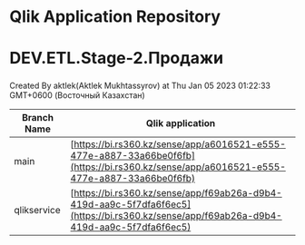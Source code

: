 # Qlik Application Repository 
# DEV.ETL.Stage-2.Продажи
### 
Created By aktlek(Aktlek Mukhtassyrov) at Thu Jan 05 2023 01:22:33 GMT+0600 (Восточный Казахстан)

Branch Name|Qlik application
---|---
main|[https://bi.rs360.kz/sense/app/a6016521-e555-477e-a887-33a66be0f6fb](https://bi.rs360.kz/sense/app/a6016521-e555-477e-a887-33a66be0f6fb)
qlikservice|[https://bi.rs360.kz/sense/app/f69ab26a-d9b4-419d-aa9c-5f7dfa6f6ec5](https://bi.rs360.kz/sense/app/f69ab26a-d9b4-419d-aa9c-5f7dfa6f6ec5)